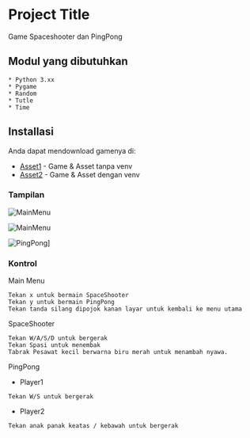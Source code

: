 # Project Title

Game Spaceshooter dan PingPong

## Modul yang dibutuhkan
```
* Python 3.xx
* Pygame
* Random
* Tutle
* Time
```

## Installasi

Anda dapat mendownload gamenya di:
* [Asset1](http://gg.gg/drivemulmed) - Game & Asset tanpa venv
* [Asset2](http://gg.gg/drivemulmed) - Game & Asset dengan venv

### Tampilan

 ![MainMenu](https://github.com/siputterbang/snail/blob/master/MainMenu.png)

 ![MainMenu](https://github.com/siputterbang/snail/blob/master/SpaceShooter.png)

 ![PingPong](https://github.com/siputterbang/snail/blob/master/PingPong.png)]

### Kontrol

Main Menu

```
Tekan x untuk bermain SpaceShooter
Tekan y untuk bermain PingPong
Tekan tanda silang dipojok kanan layar untuk kembali ke menu utama
```

SpaceShooter

```
Tekan W/A/S/D untuk bergerak
Tekan Spasi untuk menembak
Tabrak Pesawat kecil berwarna biru merah untuk menambah nyawa.
```


PingPong

* Player1
```
Tekan W/S untuk bergerak
```
* Player2
```
Tekan anak panak keatas / kebawah untuk bergerak
```
